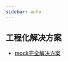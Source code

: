 ```yaml
---
sidebar: auto
---
```

## 工程化解决方案
- [mock完全解决方案](https://cloud.tencent.com/developer/article/1761998)